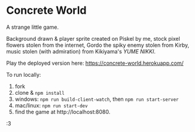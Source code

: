 # Concrete World 

A strange little game.

Background drawn & player sprite created on Piskel by me, stock pixel flowers stolen from the internet, Gordo the spiky enemy stolen from Kirby, music stolen (with admiration) from Kikiyama's *YUME NIKKI*. 

Play the deployed version here: https://concrete-world.herokuapp.com/

To run locally: 
1. fork
2. clone & `npm install`
3. windows: `npm run build-client-watch`, then `npm run start-server`
4. mac/linux: `npm run start-dev`   
5. find the game at http://localhost:8080. 

:3